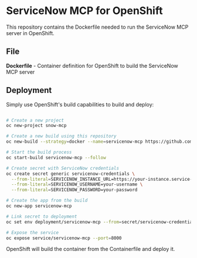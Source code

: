 # ServiceNow MCP for OpenShift

This repository contains the Dockerfile needed to run the ServiceNow MCP server in OpenShift.

## File

**Dockerfile** - Container definition for OpenShift to build the ServiceNow MCP server

## Deployment

Simply use OpenShift's build capabilities to build and deploy:

```bash

# Create a new project
oc new-project snow-mcp

# Create a new build using this repository
oc new-build --strategy=docker --name=servicenow-mcp https://github.com/rlopez133/servicenow-mcp.git

# Start the build process
oc start-build servicenow-mcp --follow

# Create secret with ServiceNow credentials
oc create secret generic servicenow-credentials \
  --from-literal=SERVICENOW_INSTANCE_URL=https://your-instance.service-now.com/ \
  --from-literal=SERVICENOW_USERNAME=your-username \
  --from-literal=SERVICENOW_PASSWORD=your-password

# Create the app from the build
oc new-app servicenow-mcp

# Link secret to deployment
oc set env deployment/servicenow-mcp --from=secret/servicenow-credentials

# Expose the service
oc expose service/servicenow-mcp --port=8000
```

OpenShift will build the container from the Containerfile and deploy it.
